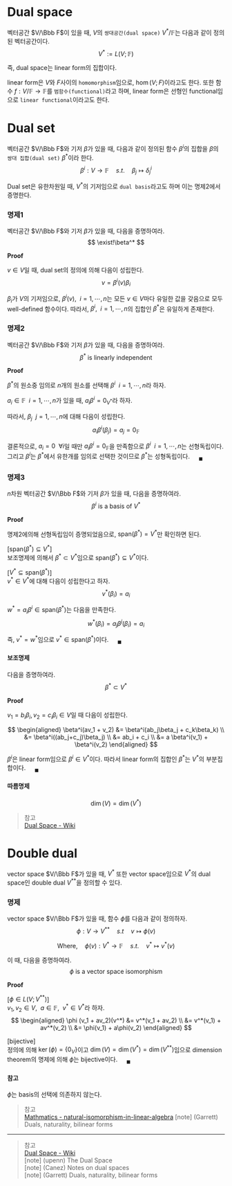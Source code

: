# Dual space
벡터공간 $V/\Bbb F$이 있을 때, $V$의 `쌍대공간(dual space)` $V^* / \mathbb F$는 다음과 같이 정의된 벡터공간이다.
$$ V^* := L(V; \mathbb F) $$

즉, dual space는 linear form의 집합이다. 

linear form은 $V$와 $F$사이의 `homomorphism`임으로, $\hom(V;F)$이라고도 한다. 또한 함수 $f : V/\mathbb F \rightarrow \mathbb F$를 `범함수(functional)`라고 하며, linear form은 선형인 functional임으로 `linear functional`이라고도 한다.

# Dual set
벡터공간 $V/\Bbb F$와 기저 $\beta$가 있을 때, 다음과 같이 정의된 함수 $\beta^i$의 집합을 $\beta$의 `쌍대 집합(dual set)` $\beta^*$이라 한다.
$$ \beta^i :V \rightarrow \mathbb F \quad s.t. \quad \beta_j \mapsto \delta^i_j $$

Dual set은 유한차원일 때, $V^*$의 기저임으로 `dual basis`라고도 하며 이는 명제2에서 증명한다.

### 명제1
벡터공간 $V/\Bbb F$와 기저 $\beta$가 있을 때, 다음을 증명하여라.
$$ \exist!\beta^* $$

**Proof**

$v \in V$일 때, dual set의 정의에 의해 다음이 성립한다.
$$ v = \beta^i(v)\beta_i $$

$\beta_i$가 $V$의 기저임으로, $\beta^i(v), \enspace i=1, \cdots, n$는 모든 $v \in V$마다 유일한 값을 갖음으로 모두 well-defined 함수이다. 따라서, $\beta^i, \enspace i=1, \cdots, n$의 집합인 $\beta^*$은 유일하게 존재한다.

### 명제2
벡터공간 $V/\Bbb F$와 기저 $\beta$가 있을 때, 다음을 증명하여라.
$$ \beta^* \text{ is linearly independent} $$

**Proof**

$\beta^*$의 원소중 임의로 $n$개의 원소를 선택해 $\beta^i \enspace i=1, \cdots, n$라 하자.

$a_i \in \mathbb F \enspace i=1, \cdots, n$가 있을 때, $a_i \beta^i  = 0_{V^*}$라 하자. 

따라서, $\beta_j \enspace j = 1, \cdots, n$에 대해 다음이 성립한다.
$$ a_i \beta^i(\beta_j) = a_j = 0_\mathbb F $$

결론적으로, $a_i = 0 \enspace \forall i$일 때만 $a_i \beta^i = 0_\mathbb F$을 만족함으로 $\beta^i \enspace i=1, \cdots, n$는 선형독립이다. 그리고 $\beta^i$는 $\beta^*$에서 유한개를 임의로 선택한 것이므로 $\beta^*$는 성형독립이다.  $\quad {_\blacksquare}$


### 명제3
$n$차원 벡터공간 $V/\Bbb F$와 기저 $\beta$가 있을 때, 다음을 증명하여라.
$$ \beta^i \text { is a basis of } V^* $$

**Proof**

명제2에의해 선형독립임이 증명되었음으로, $\text{span}(\beta^*) = V^*$만 확인하면 된다.

[$\text{span}(\beta^*) \subseteq V^*$]  
보조명제에 의해서 $\beta^* \subset V^*$임으로 $\text{span}(\beta^*) \subseteq V^*$이다. 

[$V^* \subseteq \text{span}(\beta^*)$]  
$v^* \in V^*$에 대해 다음이 성립한다고 하자.
$$ v^*(\beta_i) = a_i $$

$w^* = a_i\beta^i \in \text{span}(\beta^*)$는 다음을 만족한다.
$$ w^*(\beta_i) = a_j\beta^j(\beta_i) = a_i $$

즉, $v^* = w^*$임으로 $v^* \in \text{span}(\beta^*)$이다. $\quad {_\blacksquare}$

#### 보조명제
다음을 증명하여라.
$$ \beta^* \subset V^*  $$

**Proof**

$v_1 = b_i\beta_i, v_2 = c_i\beta_i \in V$일 때 다음이 성립한다.

$$ \begin{aligned} \beta^i(av_1 + v_2) &= \beta^i(ab_j\beta_j + c_k\beta_k) \\ &= \beta^i((ab_j+c_j)\beta_j) \\ &= ab_i + c_i \\ &= a \beta^i(v_1) + \beta^i(v_2) \end{aligned} $$

$\beta^i$은 linear form임으로  $\beta^i \in V^*$이다. 따라서 linear form의 집합인 $\beta^*$는 $V^*$의 부분집합이다. $\quad {_\blacksquare}$

#### 따름명제
$$ \dim(V) = \dim(V^*) $$

> 참고  
> [Dual Space - Wiki](https://en.wikipedia.org/wiki/Dual_space)  


# Double dual
vector space $V/\Bbb F$가 있을 때, $V^*$ 또한 vector space임으로 $V^*$의 dual space인 double dual $V^{**}$을 정의할 수 있다.

### 명제
vector space $V/\Bbb F$가 있을 때, 함수 $\phi$를 다음과 같이 정의하자.
$$ \phi : V \rightarrow V^{**} \quad s.t \quad v \mapsto \phi(v) $$ 

$$\text{Where,} \quad \phi(v) : V^* \rightarrow \mathbb F \quad s.t. \quad v^* \mapsto v^*(v) $$

이 때, 다음을 증명하여라.
$$ \phi \text { is a vector space isomorphism} $$

**Proof**

[$\phi \in L(V;V^{**})$]  
$v_1,v_2 \in V, \enspace a \in \mathbb F, \enspace v^* \in V^*$라 하자.
$$ \begin{aligned} \phi (v_1 + av_2)(v^*) &= v^*(v_1 + av_2) \\ &= v^*(v_1) + av^*(v_2) \\ &= \phi(v_1) + a\phi(v_2) \end{aligned} $$

[bijective]  
정의에 의해 $\ker(\phi) = \{ 0_V \}$이고 $\dim(V) = \dim(V^*) = \dim(V^{**})$임으로 dimension theorem의 명제에 의해 $\phi$는 bijective이다. $\quad {_\blacksquare}$

#### 참고
$\phi$는 basis의 선택에 의존하지 않는다.

> 참고  
> [Mathmatics - natural-isomorphism-in-linear-algebra](https://math.stackexchange.com/questions/234127/natural-isomorphism-in-linear-algebra)
> [note] (Garrett) Duals, naturality, bilinear forms
> 

---

> 참고  
> [Dual Space - Wiki](https://en.wikipedia.org/wiki/Dual_space)  
> [note] (upenn) The Dual Space   
> [note] (Canez) Notes on dual spaces  
> [note] (Garrett) Duals, naturality, bilinear forms